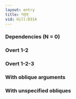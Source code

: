 ```yaml
---
layout: entry
title: འགྲན་
vid: Hill:0314
---
```

### Dependencies (N = 0)


### Overt 1-2


### Overt 1-2-3


### With oblique arguments


### With unspecified obliques
